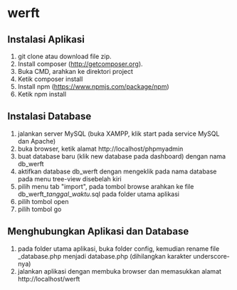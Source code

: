 # werft
## Instalasi Aplikasi
1. git clone atau download file zip.
2. Install composer (http://getcomposer.org).
3. Buka CMD, arahkan ke direktori project
4. Ketik composer install
5. Install npm (https://www.npmjs.com/package/npm)
6. Ketik npm install


## Instalasi Database
1. jalankan server MySQL (buka XAMPP, klik start pada service MySQL dan Apache)
2. buka browser, ketik alamat http://localhost/phpmyadmin
3. buat database baru (klik new database pada dashboard) dengan nama db_werft
4. aktifkan database db_werft dengan mengeklik pada nama database pada menu tree-view disebelah kiri
5. pilih menu tab "import", pada tombol browse arahkan ke file db_werft_*tanggal*_*waktu*.sql pada folder utama aplikasi
6. pilih tombol open
7. pilih tombol go

## Menghubungkan Aplikasi dan Database
1. pada folder utama aplikasi, buka folder config, kemudian rename file _database.php menjadi database.php (dihilangkan karakter underscore-nya)
2. jalankan aplikasi dengan membuka browser dan memasukkan alamat http://localhost/werft
